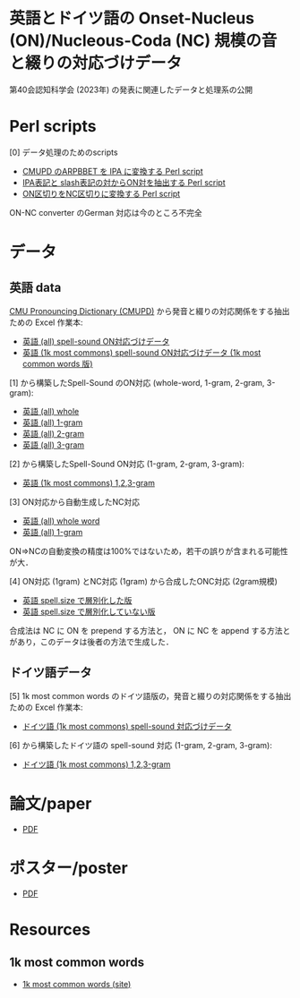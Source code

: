 # 英語とドイツ語の Onset-Nucleus (ON)/Nucleous-Coda (NC) 規模の音と綴りの対応づけデータ

第40会認知科学会 (2023年) の発表に関連したデータと処理系の公開

# Perl scripts

[0] データ処理のためのscripts

- [CMUPD のARPBBET を IPA に変換する Perl script](bin/convert-ARPABET-to-IPA.pl)
- [IPA表記と slash表記の対からON対を抽出する Perl script](bin/extract-paired-units.pl)
- [ON区切りをNC区切りに変換する Perl script](bin/convert-ON-to-NC.pl)

ON-NC converter のGerman 対応は今のところ不完全

# データ

## 英語 data

[CMU Pronouncing Dictionary (CMUPD)](http://www.speech.cs.cmu.edu/cgi-bin/cmudict) から発音と綴りの対応関係をする抽出ための Excel 作業本:

- [英語 (all) spell-sound ON対応づけデータ](English/base-English-ipa-spell-ON-pairs-r6.xlsx)
- [英語 (1k most commons) spell-sound ON対応づけデータ (1k most common words 版) ](English/base-English-ipa-spell-ON-pairs-r6-1k-mc.xlsx)

[1] から構築したSpell-Sound のON対応 (whole-word, 1-gram, 2-gram, 3-gram):

- [英語 (all) whole](English/source-ON-pairs-bundled-r6e.csv)
- [英語 (all) 1-gram](English/data-English-spell-sound-ON-pairing-r6e-1gram.xlsx)
- [英語 (all) 2-gram](English/data-English-spell-sound-ON-pairing-r6e-2gram.xlsx)
- [英語 (all) 3-gram](English/data-English-spell-sound-ON-pairing-r6e-3gram.xlsx)

[2] から構築したSpell-Sound ON対応 (1-gram, 2-gram, 3-gram):

- [英語 (1k most commons) 1,2,3-gram](English/data-English-spell-sound-ON-pairing-r6e-ngram-1k-mc.xlsx)

[3] ON対応から自動生成したNC対応

- [英語 (all) whole word](English/source-Engish-NC-pairs-r6f.csv)
- [英語 (all) 1-gram](English/data-English-spell-sound-NC-pairing-r6f-1gram.xlsx)

ON=>NCの自動変換の精度は100%ではないため，若干の誤りが含まれる可能性が大．

[4] ON対応 (1gram) とNC対応 (1gram) から合成したONC対応 (2gram規模)

- [英語 spell.size で層別化した版](English/instances-ONC-NC-append-spell-size-classified.xlsx)
- [英語 spell.size で層別化していない版](English/instances-ONC-NC-append-spell-size-classified.xlsx)

合成法は NC に ON を prepend する方法と， ON に NC を append する方法とがあり，このデータは後者の方法で生成した．

## ドイツ語データ

[5] 1k most common words のドイツ語版の，発音と綴りの対応関係をする抽出ための Excel 作業本:

- [ドイツ語 (1k most commons) spell-sound 対応づけデータ](German/base-German-ipa-spell-ON-pairs-r1-1k-mc.xlsx)

[6] から構築したドイツ語の spell-sound 対応 (1-gram, 2-gram, 3-gram):

- [ドイツ語 (1k most commons) 1,2,3-gram](German/data-German-spell-sound-ON-pairing-r1a-ngram-1k.xlsx)


# 論文/paper

- [PDF](https://www.jcss.gr.jp/meetings/jcss2023/proceedings/pdf/JCSS2023_P3-026.pdf)

# ポスター/poster

- [PDF](https://www.dropbox.com/scl/fi/6ih342ehd5ph30wf2mnhg/kuroda-jcss40-poster.pdf?rlkey=0ho95h7c190hros5rq2d4bc62&dl=0)


# Resources

## 1k most common words

- [1k most common words (site)](https://1000mostcommonwords.com/)

